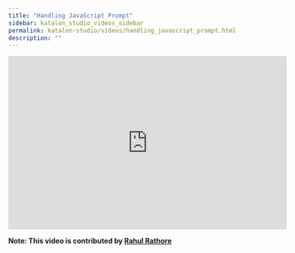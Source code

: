 ```yaml
---
title: "Handling JavaScript Prompt"
sidebar: katalon_studio_videos_sidebar
permalink: katalon-studio/videos/handling_javascript_prompt.html
description: ""
---
```

<iframe width="560" height="349" src="https://www.youtube.com/embed/C6DuXy-wbRg?autoplay=1" frameborder="0" allowfullscreen="allowfullscreen">&nbsp;</iframe>

**Note: This video is contributed by [Rahul Rathore](https://www.youtube.com/user/fluxay44)**